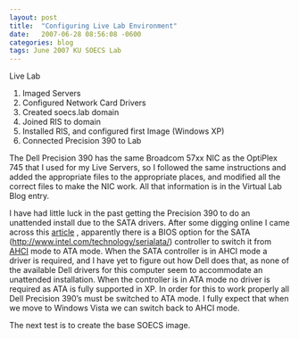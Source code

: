```yaml
---
layout: post
title:  "Configuring Live Lab Environment"
date:   2007-06-28 08:56:08 -0600
categories: blog
tags: June 2007 KU SOECS Lab
---
```

Live Lab

   1. Imaged Servers
   2. Configured Network Card Drivers
   3. Created soecs.lab domain
   4. Joined RIS to domain
   5. Installed RIS, and configured first Image (Windows XP)
   6. Connected Precision 390 to Lab

The Dell Precision 390 has the same Broadcom 57xx NIC as the OptiPlex 745 that I used for my Live Servers, so I followed the same instructions and added the appropriate files to the appropriate places, and modified all the correct files to make the NIC work. All that information is in the Virtual Lab Blog entry.

I have had little luck in the past getting the Precision 390 to do an unattended install due to the SATA drivers. After some digging online I came across this [article](http://www.dellcommunity.com/supportforums/board/message?board.id=pw_harddrive&message.id=1749&query.id=74107#M1749) , apparently there is a BIOS option for the SATA (http://www.intel.com/technology/serialata/) controller to switch it from [AHCI](http://www.intel.com/technology/serialata/ahci.htm) mode to ATA mode. When the SATA controller is in AHCI mode a driver is required, and I have yet to figure out how Dell does that, as none of the available Dell drivers for this computer seem to accommodate an unattended installation. When the controller is in ATA mode no driver is required as ATA is fully supported in XP. In order for this to work properly all Dell Precision 390’s must be switched to ATA mode. I fully expect that when we move to Windows Vista we can switch back to AHCI mode.

The next test is to create the base SOECS image.
